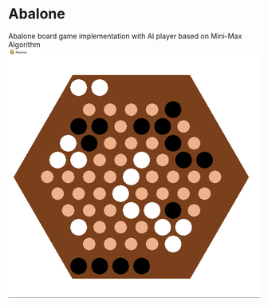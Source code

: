 # Abalone
Abalone board game implementation with AI player based on Mini-Max Algorithm   
![Board Image](https://github.com/szymeklimek/Abalone/blob/master/board_image.PNG)
